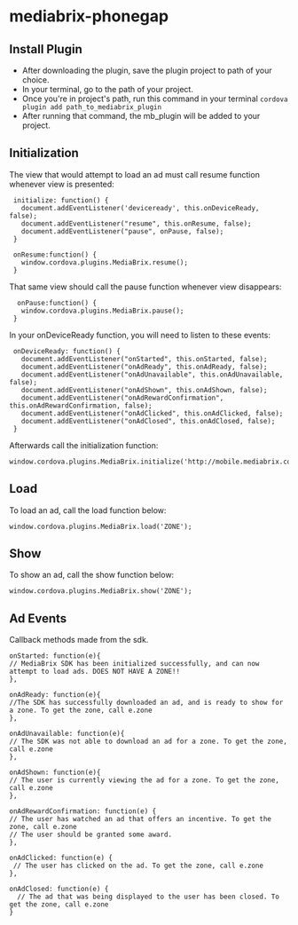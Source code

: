 # mediabrix-phonegap

## Install Plugin
* After downloading the plugin, save the plugin project to path of your choice. 
* In your terminal, go to the path of your project.
* Once you're in project's path, run this command in your terminal
  ```cordova plugin add path_to_mediabrix_plugin```
 * After running that command, the mb_plugin will be added to your project.
  
 ## Initialization 
 The view that would attempt to load an ad must call resume function whenever view is presented:
 ```
  initialize: function() {
    document.addEventListener('deviceready', this.onDeviceReady, false);
    document.addEventListener("resume", this.onResume, false);
    document.addEventListener("pause", onPause, false);
  }

  onResume:function() {
    window.cordova.plugins.MediaBrix.resume();
  }
 ```
 
 That same view should call the pause function whenever view disappears:
 ```
   onPause:function() {
    window.cordova.plugins.MediaBrix.pause();
  }
 ```
 
 In your onDeviceReady function, you will need to listen to these events: 
 ```
  onDeviceReady: function() {
    document.addEventListener("onStarted", this.onStarted, false);
    document.addEventListener("onAdReady", this.onAdReady, false);
    document.addEventListener("onAdUnavailable", this.onAdUnavailable, false);
    document.addEventListener("onAdShown", this.onAdShown, false);
    document.addEventListener("onAdRewardConfirmation", this.onAdRewardConfirmation, false);
    document.addEventListener("onAdClicked", this.onAdClicked, false);
    document.addEventListener("onAdClosed", this.onAdClosed, false);
  }
 ```
 
 Afterwards call the initialization function:
 ```
 window.cordova.plugins.MediaBrix.initialize('http://mobile.mediabrix.com/v2/manifest/','APP_ID');
 ```

## Load
To load an ad, call the load function below:
```
window.cordova.plugins.MediaBrix.load('ZONE');
```

## Show
To show an ad, call the show function below:
```
window.cordova.plugins.MediaBrix.show('ZONE');
```

## Ad Events
Callback methods made from the sdk. 
```
onStarted: function(e){
// MediaBrix SDK has been initialized successfully, and can now attempt to load ads. DOES NOT HAVE A ZONE!!
},

onAdReady: function(e){ 
//The SDK has successfully downloaded an ad, and is ready to show for a zone. To get the zone, call e.zone
},

onAdUnavailable: function(e){
// The SDK was not able to download an ad for a zone. To get the zone, call e.zone
},
   
onAdShown: function(e){
// The user is currently viewing the ad for a zone. To get the zone, call e.zone
},

onAdRewardConfirmation: function(e) {
// The user has watched an ad that offers an incentive. To get the zone, call e.zone 
// The user should be granted some award. 
},

onAdClicked: function(e) {
 // The user has clicked on the ad. To get the zone, call e.zone 
},

onAdClosed: function(e) {
  // The ad that was being displayed to the user has been closed. To get the zone, call e.zone
}
```
